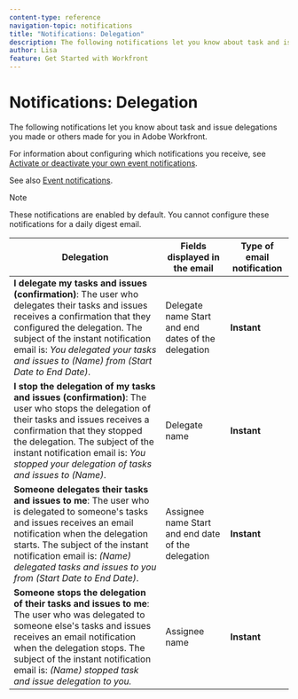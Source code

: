 ```yaml
---
content-type: reference
navigation-topic: notifications
title: "Notifications: Delegation"
description: The following notifications let you know about task and issue delegations you have made or others made for you in Adobe Workfront. 
author: Lisa
feature: Get Started with Workfront
---
```


# Notifications: Delegation

The following notifications let you know about task and issue delegations you made or others made for you in Adobe Workfront.

For information about configuring which notifications you receive, see [Activate or deactivate your own event notifications](activate-or-deactivate-your-own-event-notifications.md).

See also [Event notifications](event-notifications.md).

>[!NOTE]
>
>These notifications are enabled by default. You cannot configure these notifications for a daily digest email.

| Delegation                                                                                                                                                                                                                                                                                     | Fields displayed in the email                       | Type of email notification |
|------------------------------------------------------------------------------------------------------------------------------------------------------------------------------------------------------------------------------------------------------------------------------------------------|-----------------------------------------------------|----------------------------|
|**I delegate my tasks and issues (confirmation)**: The user who delegates their tasks and issues receives a confirmation that they configured the delegation. The subject of the instant notification email is: *You delegated your tasks and issues to (Name) from (Start Date to End Date)*.        | Delegate name Start and end dates of the delegation | **Instant**                    |
|**I stop the delegation of my tasks and issues (confirmation)**: The user who stops the delegation of their tasks and issues receives a confirmation that they stopped the delegation. The subject of the instant notification email is: *You stopped your delegation of tasks and issues to (Name)*. | Delegate name                                       | **Instant**                    |
|**Someone delegates their tasks and issues to me**: The user who is delegated to someone's tasks and issues receives an email notification when the delegation starts. The subject of the instant notification email is: *(Name) delegated tasks and issues to you from (Start Date to End Date)*.    | Assignee name Start and end date of the delegation  | **Instant**                    |
|**Someone stops the delegation of their tasks and issues to me**: The user who was delegated to someone else's tasks and issues receives an email notification when the delegation stops. The subject of the instant notification email is: *(Name) stopped task and issue delegation to you.*       | Assignee name                                       | **Instant**                    |